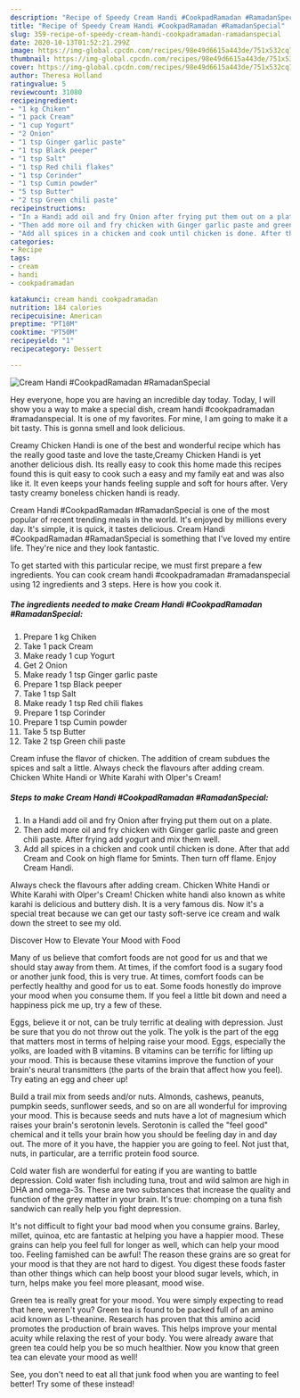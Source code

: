 ```yaml
---
description: "Recipe of Speedy Cream Handi #CookpadRamadan #RamadanSpecial"
title: "Recipe of Speedy Cream Handi #CookpadRamadan #RamadanSpecial"
slug: 359-recipe-of-speedy-cream-handi-cookpadramadan-ramadanspecial
date: 2020-10-13T01:52:21.299Z
image: https://img-global.cpcdn.com/recipes/98e49d6615a443de/751x532cq70/cream-handi-cookpadramadan-ramadanspecial-recipe-main-photo.jpg
thumbnail: https://img-global.cpcdn.com/recipes/98e49d6615a443de/751x532cq70/cream-handi-cookpadramadan-ramadanspecial-recipe-main-photo.jpg
cover: https://img-global.cpcdn.com/recipes/98e49d6615a443de/751x532cq70/cream-handi-cookpadramadan-ramadanspecial-recipe-main-photo.jpg
author: Theresa Holland
ratingvalue: 5
reviewcount: 31080
recipeingredient:
- "1 kg Chiken"
- "1 pack Cream"
- "1 cup Yogurt"
- "2 Onion"
- "1 tsp Ginger garlic paste"
- "1 tsp Black peeper"
- "1 tsp Salt"
- "1 tsp Red chili flakes"
- "1 tsp Corinder"
- "1 tsp Cumin powder"
- "5 tsp Butter"
- "2 tsp Green chili paste"
recipeinstructions:
- "In a Handi add oil and fry Onion after frying put them out on a plate."
- "Then add more oil and fry chicken with Ginger garlic paste and green chili paste. After frying add yogurt and mix them well."
- "Add all spices in a chicken and cook until chicken is done. After that add Cream and Cook on high flame for 5mints. Then turn off flame. Enjoy Cream Handi."
categories:
- Recipe
tags:
- cream
- handi
- cookpadramadan

katakunci: cream handi cookpadramadan 
nutrition: 184 calories
recipecuisine: American
preptime: "PT10M"
cooktime: "PT50M"
recipeyield: "1"
recipecategory: Dessert

---
```



![Cream Handi #CookpadRamadan #RamadanSpecial](https://img-global.cpcdn.com/recipes/98e49d6615a443de/751x532cq70/cream-handi-cookpadramadan-ramadanspecial-recipe-main-photo.jpg)

Hey everyone, hope you are having an incredible day today. Today, I will show you a way to make a special dish, cream handi #cookpadramadan #ramadanspecial. It is one of my favorites. For mine, I am going to make it a bit tasty. This is gonna smell and look delicious.

Creamy Chicken Handi is one of the best and wonderful recipe which has the really good taste and love the taste,Creamy Chicken Handi is yet another delicious dish. Its really easy to cook this home made this recipes found this is quit easy to cook such a easy and my family eat and was also like it. It even keeps your hands feeling supple and soft for hours after. Very tasty creamy boneless chicken handi is ready.

Cream Handi #CookpadRamadan #RamadanSpecial is one of the most popular of recent trending meals in the world. It's enjoyed by millions every day. It's simple, it is quick, it tastes delicious. Cream Handi #CookpadRamadan #RamadanSpecial is something that I've loved my entire life. They're nice and they look fantastic.


To get started with this particular recipe, we must first prepare a few ingredients. You can cook cream handi #cookpadramadan #ramadanspecial using 12 ingredients and 3 steps. Here is how you cook it.

<!--inarticleads1-->

##### The ingredients needed to make Cream Handi #CookpadRamadan #RamadanSpecial:

1. Prepare 1 kg Chiken
1. Take 1 pack Cream
1. Make ready 1 cup Yogurt
1. Get 2 Onion
1. Make ready 1 tsp Ginger garlic paste
1. Prepare 1 tsp Black peeper
1. Take 1 tsp Salt
1. Make ready 1 tsp Red chili flakes
1. Prepare 1 tsp Corinder
1. Prepare 1 tsp Cumin powder
1. Take 5 tsp Butter
1. Take 2 tsp Green chili paste


Cream infuse the flavor of chicken. The addition of cream subdues the spices and salt a little. Always check the flavours after adding cream. Chicken White Handi or White Karahi with Olper&#39;s Cream! 

<!--inarticleads2-->

##### Steps to make Cream Handi #CookpadRamadan #RamadanSpecial:

1. In a Handi add oil and fry Onion after frying put them out on a plate.
1. Then add more oil and fry chicken with Ginger garlic paste and green chili paste. After frying add yogurt and mix them well.
1. Add all spices in a chicken and cook until chicken is done. After that add Cream and Cook on high flame for 5mints. Then turn off flame. Enjoy Cream Handi.


Always check the flavours after adding cream. Chicken White Handi or White Karahi with Olper&#39;s Cream! Chicken white handi also known as white karahi is delicious and buttery dish. It is a very famous dis. Now it&#39;s a special treat because we can get our tasty soft-serve ice cream and walk down the street to see my old. 

Discover How to Elevate Your Mood with Food


Many of us believe that comfort foods are not good for us and that we should stay away from them. At times, if the comfort food is a sugary food or another junk food, this is very true. At times, comfort foods can be perfectly healthy and good for us to eat. Some foods honestly do improve your mood when you consume them. If you feel a little bit down and need a happiness pick me up, try a few of these.

Eggs, believe it or not, can be truly terrific at dealing with depression. Just be sure that you do not throw out the yolk. The yolk is the part of the egg that matters most in terms of helping raise your mood. Eggs, especially the yolks, are loaded with B vitamins. B vitamins can be terrific for lifting up your mood. This is because these vitamins improve the function of your brain's neural transmitters (the parts of the brain that affect how you feel). Try eating an egg and cheer up!

Build a trail mix from seeds and/or nuts. Almonds, cashews, peanuts, pumpkin seeds, sunflower seeds, and so on are all wonderful for improving your mood. This is because seeds and nuts have a lot of magnesium which raises your brain's serotonin levels. Serotonin is called the "feel good" chemical and it tells your brain how you should be feeling day in and day out. The more of it you have, the happier you are going to feel. Not just that, nuts, in particular, are a terrific protein food source.

Cold water fish are wonderful for eating if you are wanting to battle depression. Cold water fish including tuna, trout and wild salmon are high in DHA and omega-3s. These are two substances that increase the quality and function of the grey matter in your brain. It's true: chomping on a tuna fish sandwich can really help you fight depression. 

It's not difficult to fight your bad mood when you consume grains. Barley, millet, quinoa, etc are fantastic at helping you have a happier mood. These grains can help you feel full for longer as well, which can help your mood too. Feeling famished can be awful! The reason these grains are so great for your mood is that they are not hard to digest. You digest these foods faster than other things which can help boost your blood sugar levels, which, in turn, helps make you feel more pleasant, mood wise.

Green tea is really great for your mood. You were simply expecting to read that here, weren't you? Green tea is found to be packed full of an amino acid known as L-theanine. Research has proven that this amino acid promotes the production of brain waves. This helps improve your mental acuity while relaxing the rest of your body. You were already aware that green tea could help you be so much healthier. Now you know that green tea can elevate your mood as well!

See, you don't need to eat all that junk food when you are wanting to feel better! Try some of these instead!

